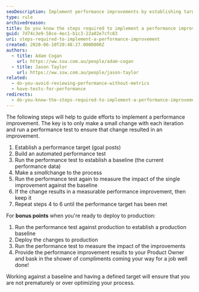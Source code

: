 ```yaml
---
seoDescription: Implement performance improvements by establishing targets, automating tests, and measuring results against a baseline.
type: rule
archivedreason:
title: Do you know the steps required to implement a performance improvement?
guid: 7d74c3e9-58ce-4ec1-b1c3-22a02e7cfc83
uri: steps-required-to-implement-a-performance-improvement
created: 2020-06-10T20:48:27.0000000Z
authors:
  - title: Adam Cogan
    url: https://ww.ssw.com.au/people/adam-cogan
  - title: Jason Taylor
    url: https://ww.ssw.com.au/people/jason-taylor
related:
  - do-you-avoid-reviewing-performance-without-metrics
  - have-tests-for-performance
redirects:
  - do-you-know-the-steps-required-to-implement-a-performance-improvement
---
```


The following steps will help to guide efforts to implement a performance improvement. The key is to only make a small change with each iteration and run a performance test to ensure that change resulted in an improvement.

<!--endintro-->

1. Establish a performance target (goal posts)
2. Build an automated performance test
3. Run the performance test to establish a baseline (the current performance data)
4. Make a *small*change to the process
5. Run the performance test again to measure the impact of the single improvement against the baseline
6. If the change results in a measurable performance improvement, then keep it
7. Repeat steps 4 to 6 until the performance target has been met

For **bonus points** when you're ready to deploy to production:

1. Run the performance test against production to establish a production baseline
2. Deploy the changes to production
3. Run the performance test to measure the impact of the improvements
4. Provide the performance improvement results to your Product Owner and bask in the shower of compliments coming your way for a job well done!

Working against a baseline and having a defined target will ensure that you are not prematurely or over optimizing your process.

